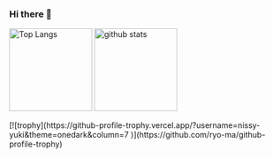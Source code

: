 ### Hi there 👋

<p align="left"> 
  <img alt="Top Langs" height="150px" src="https://github-readme-stats.vercel.app/api/top-langs/?username=nissy-yuki&layout=compact&show_icons=true" />
  <img alt="github stats" height="150px" src="https://github-readme-stats.vercel.app/api?username=nissy-yuki&show_icons=ture" />
</p>
[![trophy](https://github-profile-trophy.vercel.app/?username=nissy-yuki&theme=onedark&column=7
)](https://github.com/ryo-ma/github-profile-trophy)<!--
**nissy-yuki/nissy-yuki** is a ✨ _special_ ✨ repository because its `README.md` (this file) appears on your GitHub profile.

Here are some ideas to get you started:

- 🔭 I’m currently working on ...
- 🌱 I’m currently learning ...
- 👯 I’m looking to collaborate on ...
- 🤔 I’m looking for help with ...
- 💬 Ask me about ...
- 📫 How to reach me: ...
- 😄 Pronouns: ...
- ⚡ Fun fact: ...
-->
